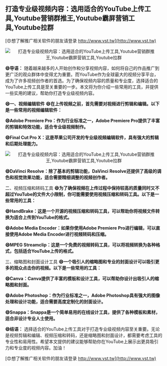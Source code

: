 ## **打造专业级视频内容：选用适合的YouTube上传工具,Youtube营销群推王,Youtube霸屏营销工具,Youtube拉群**

[😍想了解推广相关软件的朋友请登录 http://www.vst.tw](http://www.vst.tw)

 <center><img src="https://vst.tw/MP4/tuiguang/png/4.png" alt="打造专业级视频内容：选用适合的YouTube上传工具,Youtube营销群推王,Youtube霸屏营销工具,Youtube拉群"></center>

**😄导语：**
随着越来越多的人开始创作和分享视频内容，如何将自己的作品推广到更广泛的观众群体中变得尤为重要。而YouTube作为全球最大的视频分享平台，成为了许多视频创作者的首选。为了确保视频内容的质量和专业度，选择适合的YouTube上传工具是至关重要的一步。本文将为你介绍一些常用的工具，并提供一些实用的建议，帮助你打造专业级视频内容。

**😄一、视频编辑软件**
**😄在上传视频之前，首先需要对视频进行剪辑和编辑。以下是一些常用的视频编辑软件：**

**😄Adobe Premiere Pro：作为行业标准之一，Adobe Premiere Pro提供了丰富的剪辑和特效功能，适合专业级视频制作。**

**😄Final Cut Pro X：这是苹果公司开发的专业级视频编辑软件，具有强大的剪辑和后期处理能力。**

 <center><img src="https://vst.tw/MP4/tuiguang/png/7.png" alt="打造专业级视频内容：选用适合的YouTube上传工具,Youtube营销群推王,Youtube霸屏营销工具,Youtube拉群"></center>

**😄DaVinci Resolve：除了基本的剪辑功能，DaVinci Resolve还提供了高级的调色和视觉效果功能，适合需要精细调整的视频创作者。**

二、视频压缩和转码工具
**😄为了确保视频在上传过程中保持较高的质量同时又不超过YouTube的文件大小限制，你可能需要使用视频压缩和转码工具。以下是一些常用的工具：**

**😄HandBrake：这是一个开源的视频压缩和转码工具，可以帮助你将视频文件转换为适合上传到YouTube的格式。**

**😄Adobe Media Encoder：如果你使用Adobe Premiere Pro进行编辑，可以直接使用Adobe Media Encoder进行视频转码和压缩。**

**😄MPEG Streamclip：这是一个免费的视频转码工具，可以将视频转换为各种格式，包括适合YouTube上传的格式。**

三、缩略图和封面设计工具
**😄一个吸引人的缩略图和专业的封面设计可以吸引更多的观众点击你的视频。以下是一些常用的工具：**

**😄Canva：Canva提供了丰富的模板和设计工具，可以帮助你设计出吸引人的缩略图和封面。**

**😄Adobe Photoshop：作为行业标准之一，Adobe Photoshop具有强大的图像处理和设计功能，适合需要高度定制化的封面设计。**

**😄Snappa：Snappa是一个简单易用的在线设计工具，提供了各种模板和素材，适合非设计专业人士使用。**

**😄结语：**
选择适合的YouTube上传工具对于打造专业级视频内容至关重要。无论是视频剪辑和编辑、视频压缩和转码，还是缩略图和封面设计，都需要考虑工具的专业性和易用性。希望本文提供的建议能够帮助你在YouTube上展示出更具吸引力和专业度的视频内容。加油！

[😍想了解推广相关软件的朋友请登录 http://www.vst.tw](http://www.vst.tw)




